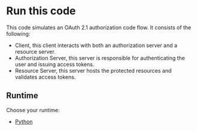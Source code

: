 # Run this code

This code simulates an OAuth 2.1 authorization code flow. It consists of the following:

- Client, this client interacts with both an authorization server and a resource server.
- Authorization Server, this server is responsible for authenticating the user and issuing access tokens.
- Resource Server, this server hosts the protected resources and validates access tokens.

## Runtime

Choose your runtime:

- [Python](./python/README.md)
